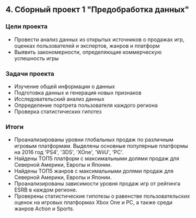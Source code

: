 ## 4. Сборный проект 1 "Предобработка данных"

### Цели проекта

- Провести анализ данных из открытых источников о продажах игр, оценках пользователей и экспертов, жанров и платформ
- Выявить закономерности, определяющие коммерческую успешность игры
 
### Задачи проекта

- Изучение общей информации о данных
- Подготовка данных и генерация новых признаков
- Исследовательский анализ данных
- Опрределение портрета пользователя каждого региона
- Проверка статистических гипотез

### Итоги

- Проанализированы уровни глобальных продаж по различным игровым платформам. Выделены основные популярные платформы на 2016 год 'PS4', '3DS', 'XOne', 'WiiU', 'PC'.
- Найдены ТОП5 платформ с максимальными долями продаж для Северной Америки, Европы и Японии.
- Найдены ТОП5 жанров с максимальными долями продаж для Северной Америки, Европы и Японии.
- Проанализированы зависимости уровня продаж игр от рейтинга ESRB в каждом регионе.
- Проверены статистические гипотезы о равенстве пользовательских оценок на игровых платформах Xbox One и PC, а также среди жанров Action и Sports.

